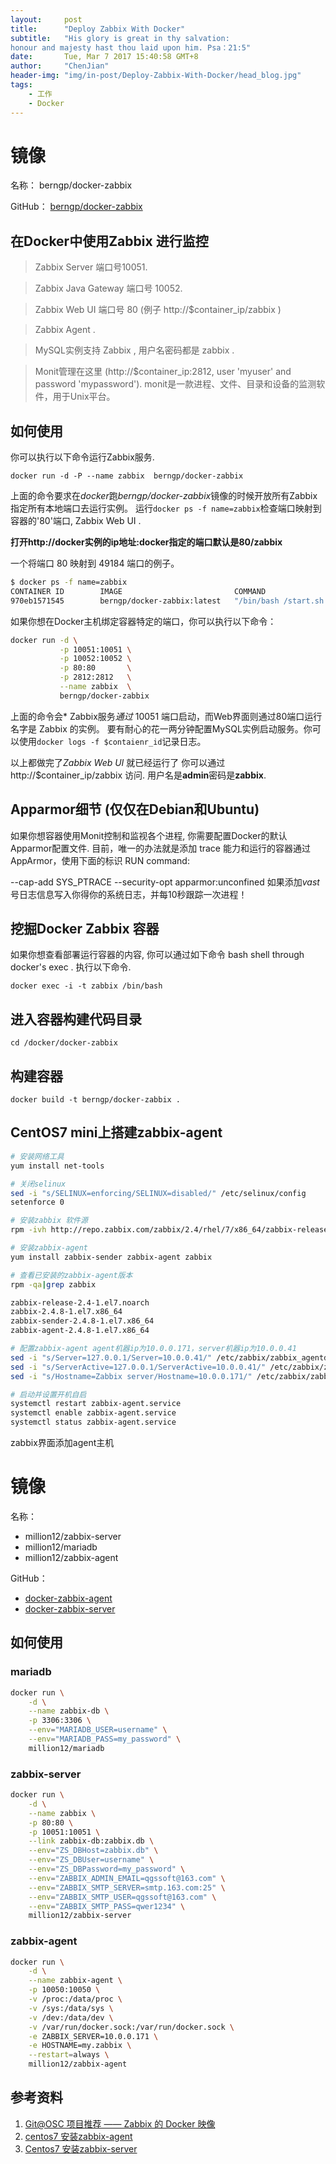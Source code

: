 ```yaml
---
layout:     post
title:      "Deploy Zabbix With Docker"
subtitle:   "His glory is great in thy salvation:
honour and majesty hast thou laid upon him. Psa：21:5"
date:       Tue, Mar 7 2017 15:40:58 GMT+8
author:     "ChenJian"
header-img: "img/in-post/Deploy-Zabbix-With-Docker/head_blog.jpg"
tags:
    - 工作
    - Docker
---
```


# 镜像

名称： berngp/docker-zabbix

GitHub： [berngp/docker-zabbix](https://github.com/berngp/docker-zabbix)

## 在Docker中使用Zabbix 进行监控

> Zabbix Server 端口号10051.

> Zabbix Java Gateway 端口号 10052.

> Zabbix Web UI 端口号 80 (例子 http://$container_ip/zabbix )

> Zabbix Agent .

> MySQL实例支持 Zabbix , 用户名密码都是 zabbix .

> Monit管理在这里 (http://$container_ip:2812, user 'myuser' and password 'mypassword').  monit是一款进程、文件、目录和设备的监测软件，用于Unix平台。

## 如何使用

你可以执行以下命令运行Zabbix服务.

`docker run -d -P --name zabbix  berngp/docker-zabbix`

上面的命令要求在*docker*跑*berngp/docker-zabbix*镜像的时候开放所有Zabbix指定所有本地端口去运行实例。 运行`docker ps -f name=zabbix`检查端口映射到容器的'80'端口, Zabbix Web UI .

**打开http://docker实例的ip地址:docker指定的端口默认是80/zabbix**

一个将端口 80 映射到 49184 端口的例子。

``` sh
$ docker ps -f name=zabbix
CONTAINER ID        IMAGE                         COMMAND                CREATED             STATUS              PORTS                                                                                                NAMES
970eb1571545        berngp/docker-zabbix:latest   "/bin/bash /start.sh   18 hours ago        Up 2 hours          0.0.0.0:49181->10051/tcp, 0.0.0.0:49182->10052/tcp, 0.0.0.0:49183->2812/tcp, 0.0.0.0:49184->80/tcp   zabbix
```

如果你想在Docker主机绑定容器特定的端口，你可以执行以下命令：

``` sh
docker run -d \
           -p 10051:10051 \
           -p 10052:10052 \
           -p 80:80       \
           -p 2812:2812   \
           --name zabbix  \
           berngp/docker-zabbix
```

上面的命令会* Zabbix服务*通过* 10051 端口启动，而Web界面则通过80端口运行名字是 Zabbix 的实例。 要有耐心的花一两分钟配置MySQL实例启动服务。你可以使用`docker logs -f $contaienr_id`记录日志。

以上都做完了*Zabbix Web UI* 就已经运行了 你可以通过 http://$container_ip/zabbix 访问. 用户名是**admin**密码是**zabbix**.

## Apparmor细节 (仅仅在Debian和Ubuntu)

如果你想容器使用Monit控制和监视各个进程, 你需要配置Docker的默认Apparmor配置文件. 目前，唯一的办法就是添加 trace 能力和运行的容器通过AppArmor，使用下面的标识 RUN command:

--cap-add SYS_PTRACE  --security-opt apparmor:unconfined
如果添加*vast*号日志信息写入你得你的系统日志，并每10秒跟踪一次进程！

## 挖掘Docker Zabbix 容器

如果你想查看部署运行容器的内容, 你可以通过如下命令 bash shell through docker's exec . 执行以下命令.

`docker exec -i -t zabbix /bin/bash`


## 进入容器构建代码目录

`cd /docker/docker-zabbix`

## 构建容器

`docker build -t berngp/docker-zabbix .`

## CentOS7 mini上搭建zabbix-agent

``` sh
# 安装网络工具
yum install net-tools

# 关闭selinux
sed -i "s/SELINUX=enforcing/SELINUX=disabled/" /etc/selinux/config
setenforce 0  

# 安装zabbix 软件源
rpm -ivh http://repo.zabbix.com/zabbix/2.4/rhel/7/x86_64/zabbix-release-2.4-1.el7.noarch.rpm

# 安装zabbix-agent
yum install zabbix-sender zabbix-agent zabbix

# 查看已安装的zabbix-agent版本 
rpm -qa|grep zabbix

zabbix-release-2.4-1.el7.noarch
zabbix-2.4.8-1.el7.x86_64
zabbix-sender-2.4.8-1.el7.x86_64
zabbix-agent-2.4.8-1.el7.x86_64

# 配置zabbix-agent agent机器ip为10.0.0.171，server机器ip为10.0.0.41
sed -i "s/Server=127.0.0.1/Server=10.0.0.41/" /etc/zabbix/zabbix_agentd.conf
sed -i "s/ServerActive=127.0.0.1/ServerActive=10.0.0.41/" /etc/zabbix/zabbix_agentd.conf
sed -i "s/Hostname=Zabbix server/Hostname=10.0.0.171/" /etc/zabbix/zabbix_agentd.conf 

# 启动并设置开机自启
systemctl restart zabbix-agent.service
systemctl enable zabbix-agent.service
systemctl status zabbix-agent.service
```

zabbix界面添加agent主机

# 镜像

名称：
 
- million12/zabbix-server
- million12/mariadb
- million12/zabbix-agent

GitHub： 

- [docker-zabbix-agent](https://github.com/million12/docker-zabbix-agent)
- [docker-zabbix-server](https://github.com/million12/docker-zabbix-server)

## 如何使用

### mariadb

``` sh
docker run \
    -d \
    --name zabbix-db \
    -p 3306:3306 \
    --env="MARIADB_USER=username" \
    --env="MARIADB_PASS=my_password" \
    million12/mariadb
```

### zabbix-server

``` sh
docker run \
    -d \
    --name zabbix \
    -p 80:80 \
    -p 10051:10051 \
    --link zabbix-db:zabbix.db \
    --env="ZS_DBHost=zabbix.db" \
    --env="ZS_DBUser=username" \
    --env="ZS_DBPassword=my_password" \
    --env="ZABBIX_ADMIN_EMAIL=qgssoft@163.com" \
    --env="ZABBIX_SMTP_SERVER=smtp.163.com:25" \
    --env="ZABBIX_SMTP_USER=qgssoft@163.com" \
    --env="ZABBIX_SMTP_PASS=qwer1234" \
    million12/zabbix-server
```

### zabbix-agent

``` sh
docker run \
	-d \
	--name zabbix-agent \
	-p 10050:10050 \
	-v /proc:/data/proc \
	-v /sys:/data/sys \
	-v /dev:/data/dev \
	-v /var/run/docker.sock:/var/run/docker.sock \
	-e ZABBIX_SERVER=10.0.0.171 \
	-e HOSTNAME=my.zabbix \
	--restart=always \
	million12/zabbix-agent
```

## 参考资料

1. [Git@OSC 项目推荐 —— Zabbix 的 Docker 映像](http://www.tuicool.com/articles/MFrAZf6)
2. [centos7 安装zabbix-agent](http://blog.csdn.net/linglong0820/article/details/48196895)
3. [Centos7 安装zabbix-server](http://blog.csdn.net/linglong0820/article/details/48194315)
